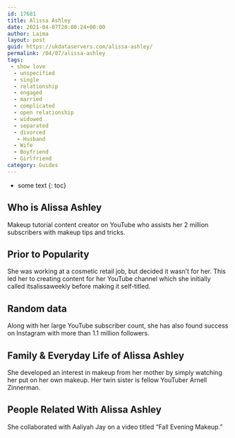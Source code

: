 ```yaml
---
id: 17681
title: Alissa Ashley
date: 2021-04-07T20:00:24+00:00
author: Laima
layout: post
guid: https://ukdataservers.com/alissa-ashley/
permalink: /04/07/alissa-ashley
tags:
 - show love
  - unspecified
  - single
  - relationship
  - engaged
  - married
  - complicated
  - open relationship
  - widowed
  - separated
  - divorced
   - Husband
  - Wife
  - Boyfriend
  - Girlfriend
category: Guides
---
```


* some text
{: toc}


## Who is Alissa Ashley
                  
                  
                  
Makeup tutorial content creator on YouTube who assists her 2 million subscribers with makeup tips and tricks.
                  
              
            
              
            
                
                
                
## Prior to Popularity
                  
                  
                  
She was working at a cosmetic retail job, but decided it wasn&#8217;t for her. This led her to creating content for her YouTube channel which she initially called itsalissaweekly before making it self-titled.
                  
              
            
              
            
                
                
                
## Random data
                  
                  
                  
Along with her large YouTube subscriber count, she has also found success on Instagram with more than 1.1 million followers.
                  
              
            
              
            
                
                
                
## Family & Everyday Life of Alissa Ashley
                  
                  
                  
She developed an interest in makeup from her mother by simply watching her put on her own makeup. Her twin sister is fellow YouTuber Arnell Zinnerman.
                  
              
            
              
            
                
                
                
## People Related With Alissa Ashley
                  
                  
                  
She collaborated with Aaliyah Jay on a video titled &#8220;Fall Evening Makeup.&#8221;
                  
              
            
              
            
                
              
            
              
              
            
            
              
            
          
          
          